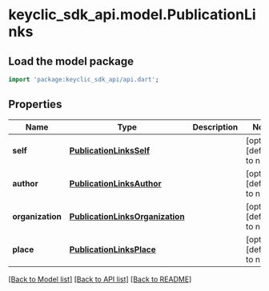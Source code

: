 # keyclic_sdk_api.model.PublicationLinks

## Load the model package
```dart
import 'package:keyclic_sdk_api/api.dart';
```

## Properties
Name | Type | Description | Notes
------------ | ------------- | ------------- | -------------
**self** | [**PublicationLinksSelf**](PublicationLinksSelf.md) |  | [optional] [default to null]
**author** | [**PublicationLinksAuthor**](PublicationLinksAuthor.md) |  | [optional] [default to null]
**organization** | [**PublicationLinksOrganization**](PublicationLinksOrganization.md) |  | [optional] [default to null]
**place** | [**PublicationLinksPlace**](PublicationLinksPlace.md) |  | [optional] [default to null]

[[Back to Model list]](../README.md#documentation-for-models) [[Back to API list]](../README.md#documentation-for-api-endpoints) [[Back to README]](../README.md)


